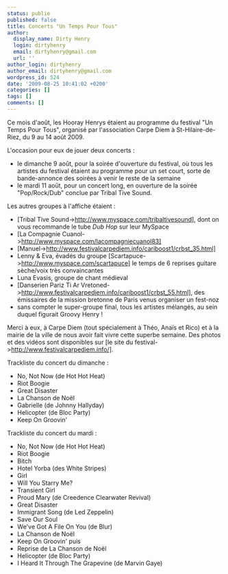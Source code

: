 ```yaml
---
status: publie
published: false
title: Concerts "Un Temps Pour Tous"
author:
  display_name: Dirty Henry
  login: dirtyhenry
  email: dirtyhenry@gmail.com
  url: ''
author_login: dirtyhenry
author_email: dirtyhenry@gmail.com
wordpress_id: 524
date: '2009-08-25 10:41:02 +0200'
categories: []
tags: []
comments: []
---
```

Ce mois d'août, les Hooray Henrys étaient au programme du festival "Un Temps Pour Tous", organisé par l'association Carpe Diem à St-Hilaire-de-Riez, du 9 au 14 août 2009.

L'occasion pour eux de jouer deux concerts :
- le dimanche 9 août, pour la soirée d'ouverture du festival, où tous les artistes du festival étaient au programme pour un set court, sorte de bande-annonce des soirées à venir le reste de la semaine
- le mardi 11 août, pour un concert long, en ouverture de la soirée "Pop/Rock/Dub" conclue par Tribal Tive Sound.

Les autres groupes à l'affiche étaient :
- [Tribal Tive Sound->http://www.myspace.com/tribaltivesound], dont on vous recommande le tube *Dub Hop* sur leur MySpace
- [La Compagnie Cuanol->http://www.myspace.com/lacompagniecuanol83]
- [Manuel->http://www.festivalcarpediem.info/cariboost1/crbst_35.html]
- Lenny & Eva, évadés du groupe [Scartapuce->http://www.myspace.com/scartapuce] le temps de 6 reprises guitare sèche/voix très convaincantes 
- Luna Evasis, groupe de chant médieval
- [Danserien Pariz Ti Ar Vretoned->http://www.festivalcarpediem.info/cariboost1/crbst_55.html], des émissaires de la mission bretonne de Paris venus organiser un fest-noz
- sans compter le super-groupe final, tous les artistes mélangés, au sein duquel figurait Groovy Henry !

Merci à eux, à Carpe Diem (tout spécialement à Théo, Anaïs et Rico) et à la mairie de la ville de nous avoir fait vivre cette superbe semaine. Des photos et des vidéos sont disponibles sur [le site du festival->http://www.festivalcarpediem.info/].

Trackliste du concert du dimanche :
- No, Not Now (de Hot Hot Heat)
- Riot Boogie
- Great Disaster
- La Chanson de Noël
- Gabrielle (de Johnny Hallyday)
- Helicopter (de Bloc Party)
- Keep On Groovin'

Trackliste du concert du mardi :
- No, Not Now (de Hot Hot Heat)
- Riot Boogie
- Bitch
- Hotel Yorba (des White Stripes)
- Girl
- Will You Starry Me?
- Transient Girl
- Proud Mary (de Creedence Clearwater Revival)
- Great Disaster
- Immigrant Song (de Led Zeppelin)
- Save Our Soul
- We've Got A File On You (de Blur)
- La Chanson de Noël
- Keep On Groovin'
puis
- Reprise de La Chanson de Noël
- Helicopter (de Bloc Party)
- I Heard It Through The Grapevine (de Marvin Gaye)

<object width="425" height="344"><param name="movie" value="http://www.youtube.com/v/-auyB5FDtRw&hl=fr&fs=1&"></param><param name="allowFullScreen" value="true"></param><param name="allowscriptaccess" value="always"></param><embed src="http://www.youtube.com/v/-auyB5FDtRw&hl=fr&fs=1&" type="application/x-shockwave-flash" allowscriptaccess="always" allowfullscreen="true" width="425" height="344"></embed></object>

